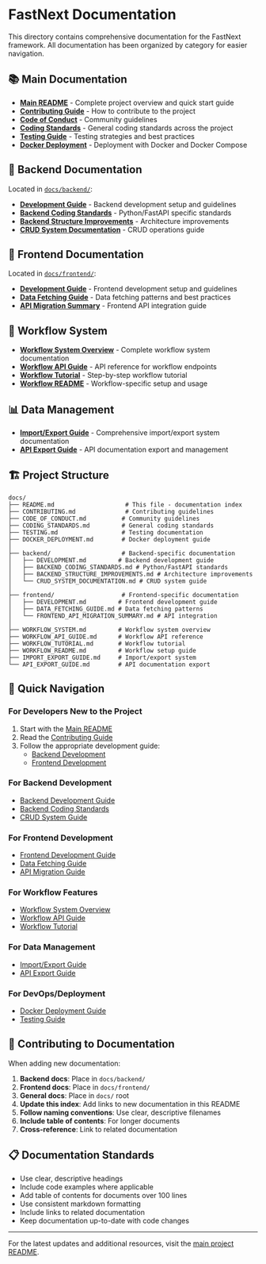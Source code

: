# FastNext Documentation

This directory contains comprehensive documentation for the FastNext framework. All documentation has been organized by category for easier navigation.

## 📚 Main Documentation

- [**Main README**](../README.md) - Complete project overview and quick start guide
- [**Contributing Guide**](CONTRIBUTING.md) - How to contribute to the project
- [**Code of Conduct**](CODE_OF_CONDUCT.md) - Community guidelines
- [**Coding Standards**](CODING_STANDARDS.md) - General coding standards across the project
- [**Testing Guide**](TESTING.md) - Testing strategies and best practices
- [**Docker Deployment**](DOCKER_DEPLOYMENT.md) - Deployment with Docker and Docker Compose

## 🔧 Backend Documentation

Located in [`docs/backend/`](backend/):

- [**Development Guide**](backend/DEVELOPMENT.md) - Backend development setup and guidelines
- [**Backend Coding Standards**](backend/BACKEND_CODING_STANDARDS.md) - Python/FastAPI specific standards
- [**Backend Structure Improvements**](backend/BACKEND_STRUCTURE_IMPROVEMENTS.md) - Architecture improvements
- [**CRUD System Documentation**](backend/CRUD_SYSTEM_DOCUMENTATION.md) - CRUD operations guide

## 🎨 Frontend Documentation

Located in [`docs/frontend/`](frontend/):

- [**Development Guide**](frontend/DEVELOPMENT.md) - Frontend development setup and guidelines
- [**Data Fetching Guide**](frontend/DATA_FETCHING_GUIDE.md) - Data fetching patterns and best practices
- [**API Migration Summary**](frontend/FRONTEND_API_MIGRATION_SUMMARY.md) - Frontend API integration guide

## 🔄 Workflow System

- [**Workflow System Overview**](WORKFLOW_SYSTEM.md) - Complete workflow system documentation
- [**Workflow API Guide**](WORKFLOW_API_GUIDE.md) - API reference for workflow endpoints
- [**Workflow Tutorial**](WORKFLOW_TUTORIAL.md) - Step-by-step workflow tutorial
- [**Workflow README**](WORKFLOW_README.md) - Workflow-specific setup and usage

## 📊 Data Management

- [**Import/Export Guide**](IMPORT_EXPORT_GUIDE.md) - Comprehensive import/export system documentation
- [**API Export Guide**](API_EXPORT_GUIDE.md) - API documentation export and management

## 🏗️ Project Structure

```
docs/
├── README.md                    # This file - documentation index
├── CONTRIBUTING.md              # Contributing guidelines
├── CODE_OF_CONDUCT.md          # Community guidelines
├── CODING_STANDARDS.md         # General coding standards
├── TESTING.md                  # Testing documentation
├── DOCKER_DEPLOYMENT.md        # Docker deployment guide
│
├── backend/                    # Backend-specific documentation
│   ├── DEVELOPMENT.md         # Backend development guide
│   ├── BACKEND_CODING_STANDARDS.md # Python/FastAPI standards
│   ├── BACKEND_STRUCTURE_IMPROVEMENTS.md # Architecture improvements
│   └── CRUD_SYSTEM_DOCUMENTATION.md # CRUD system guide
│
├── frontend/                   # Frontend-specific documentation
│   ├── DEVELOPMENT.md         # Frontend development guide
│   ├── DATA_FETCHING_GUIDE.md # Data fetching patterns
│   └── FRONTEND_API_MIGRATION_SUMMARY.md # API integration
│
├── WORKFLOW_SYSTEM.md         # Workflow system overview
├── WORKFLOW_API_GUIDE.md      # Workflow API reference
├── WORKFLOW_TUTORIAL.md       # Workflow tutorial
├── WORKFLOW_README.md         # Workflow setup guide
├── IMPORT_EXPORT_GUIDE.md     # Import/export system
└── API_EXPORT_GUIDE.md        # API documentation export
```

## 🚀 Quick Navigation

### For Developers New to the Project
1. Start with the [Main README](../README.md)
2. Read the [Contributing Guide](CONTRIBUTING.md)
3. Follow the appropriate development guide:
   - [Backend Development](backend/DEVELOPMENT.md)
   - [Frontend Development](frontend/DEVELOPMENT.md)

### For Backend Development
- [Backend Development Guide](backend/DEVELOPMENT.md)
- [Backend Coding Standards](backend/BACKEND_CODING_STANDARDS.md)
- [CRUD System Guide](backend/CRUD_SYSTEM_DOCUMENTATION.md)

### For Frontend Development
- [Frontend Development Guide](frontend/DEVELOPMENT.md)
- [Data Fetching Guide](frontend/DATA_FETCHING_GUIDE.md)
- [API Migration Guide](frontend/FRONTEND_API_MIGRATION_SUMMARY.md)

### For Workflow Features
- [Workflow System Overview](WORKFLOW_SYSTEM.md)
- [Workflow API Guide](WORKFLOW_API_GUIDE.md)
- [Workflow Tutorial](WORKFLOW_TUTORIAL.md)

### For Data Management
- [Import/Export Guide](IMPORT_EXPORT_GUIDE.md)
- [API Export Guide](API_EXPORT_GUIDE.md)

### For DevOps/Deployment
- [Docker Deployment Guide](DOCKER_DEPLOYMENT.md)
- [Testing Guide](TESTING.md)

## 🤝 Contributing to Documentation

When adding new documentation:

1. **Backend docs**: Place in `docs/backend/`
2. **Frontend docs**: Place in `docs/frontend/`
3. **General docs**: Place in `docs/` root
4. **Update this index**: Add links to new documentation in this README
5. **Follow naming conventions**: Use clear, descriptive filenames
6. **Include table of contents**: For longer documents
7. **Cross-reference**: Link to related documentation

## 📋 Documentation Standards

- Use clear, descriptive headings
- Include code examples where applicable
- Add table of contents for documents over 100 lines
- Use consistent markdown formatting
- Include links to related documentation
- Keep documentation up-to-date with code changes

---

For the latest updates and additional resources, visit the [main project README](../README.md).